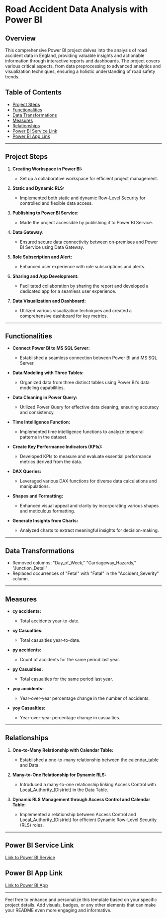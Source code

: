 # Road Accident Data Analysis with Power BI

## Overview
This comprehensive Power BI project delves into the analysis of road accident data in England, providing valuable insights and actionable information through interactive reports and dashboards. The project covers various critical aspects, from data preprocessing to advanced analytics and visualization techniques, ensuring a holistic understanding of road safety trends.

## Table of Contents

- [Project Steps](#project-steps)
- [Functionalities](#functionalities)
- [Data Transformations](#data-transformations)
- [Measures](#measures)
- [Relationships](#relationships)
- [Power BI Service Link](#power-bi-service-link)
-  [Power BI App Link](#power-bi-app-link)


---

## Project Steps

1. **Creating Workspace in Power BI:**
   - Set up a collaborative workspace for efficient project management.

2. **Static and Dynamic RLS:**
   - Implemented both static and dynamic Row-Level Security for controlled and flexible data access.

3. **Publishing to Power BI Service:**
   - Made the project accessible by publishing it to Power BI Service.

4. **Data Gateway:**
   - Ensured secure data connectivity between on-premises and Power BI Service using Data Gateway.

5. **Role Subscription and Alert:**
   - Enhanced user experience with role subscriptions and alerts.

6. **Sharing and App Development:**
   - Facilitated collaboration by sharing the report and developed a dedicated app for a seamless user experience.

7. **Data Visualization and Dashboard:**
   - Utilized various visualization techniques and created a comprehensive dashboard for key metrics.

---

## Functionalities

- **Connect Power BI to MS SQL Server:**
  - Established a seamless connection between Power BI and MS SQL Server.

- **Data Modeling with Three Tables:**
  - Organized data from three distinct tables using Power BI's data modeling capabilities.

- **Data Cleaning in Power Query:**
  - Utilized Power Query for effective data cleaning, ensuring accuracy and consistency.

- **Time Intelligence Function:**
  - Implemented time intelligence functions to analyze temporal patterns in the dataset.

- **Create Key Performance Indicators (KPIs):**
  - Developed KPIs to measure and evaluate essential performance metrics derived from the data.

- **DAX Queries:**
  - Leveraged various DAX functions for diverse data calculations and manipulations.

- **Shapes and Formatting:**
  - Enhanced visual appeal and clarity by incorporating various shapes and meticulous formatting.

- **Generate Insights from Charts:**
  - Analyzed charts to extract meaningful insights for decision-making.

---

## Data Transformations

- Removed columns: "Day_of_Week," "Carriageway_Hazards," "Junction_Detail"
- Replaced occurrences of "Fetal" with "Fatal" in the "Accident_Severity" column.

---

## Measures

- **cy accidents:**
  - Total accidents year-to-date.

- **cy Casualties:**
  - Total casualties year-to-date.

- **py accidents:**
  - Count of accidents for the same period last year.

- **py Casualties:**
  - Total casualties for the same period last year.

- **yoy accidents:**
  - Year-over-year percentage change in the number of accidents.

- **yoy Casualties:**
  - Year-over-year percentage change in casualties.

---

## Relationships

1. **One-to-Many Relationship with Calendar Table:**
   - Established a one-to-many relationship between the calendar_table and Data.

2. **Many-to-One Relationship for Dynamic RLS:**
   - Introduced a many-to-one relationship linking Access Control with Local_Authority_(District) in the Data Table.

3. **Dynamic RLS Management through Access Control and Calendar Table:**
   - Implemented a relationship between Access Control and Local_Authority_(District) for efficient Dynamic Row-Level Security (RLS) roles.

---

## Power BI Service Link

[Link to Power BI Service](https://app.powerbi.com/groups/d9d09094-3b7d-4cec-b93f-691b0623f5f6/list?experience=power-bi)

## Power BI App Link

[Link to Power BI App](https://app.powerbi.com/groups/me/apps/c7a9823d-fdec-4184-baa2-fe2bcb19b528/reports/bf1a676b-d7e6-43dc-90db-06a1e3dd09e8/ReportSection?experience=power-bi)


---

Feel free to enhance and personalize this template based on your specific project details. Add visuals, badges, or any other elements that can make your README even more engaging and informative.

